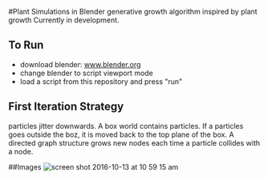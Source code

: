 #Plant Simulations in Blender
generative growth algorithm inspired by plant growth
Currently in development.

## To Run
- download blender: www.blender.org
- change blender to script viewport mode
- load a script from this repository and press "run"

## First Iteration Strategy
particles jitter downwards.
A box world contains particles. If a particles goes outside the boz, it is moved back to the top plane of the box.
A directed graph structure grows new nodes each time a particle collides with a node.

##Images
![screen shot 2016-10-13 at 10 59 15 am](https://cloud.githubusercontent.com/assets/3253027/19360869/2951f144-9135-11e6-9f9d-b1107802b3a7.png)

